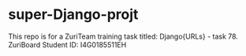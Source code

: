 # super-Django-projt
This repo is for a ZuriTeam training task titled: Django{URLs} - task 78.
ZuriBoard Student ID: I4G0185511EH
